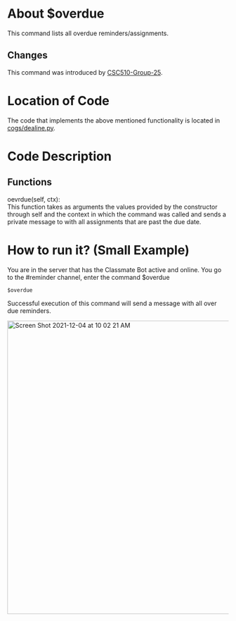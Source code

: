 # About $overdue

This command lists all overdue reminders/assignments. 

## Changes

This command was introduced by [CSC510-Group-25](https://github.com/CSC510-Group-25/ClassMateBot/).

# Location of Code
The code that implements the above mentioned functionality is located in [cogs/dealine.py](https://github.com/CSC510-Group-25/ClassMateBot/tree/main/cogs/deadline.py).

# Code Description
## Functions
oevrdue(self, ctx): <br>
This function takes as arguments the values provided by the constructor through self and the context in which the command was called and sends a private message to
with all assignments that are past the due date. 

# How to run it? (Small Example)
You are in the server that has the Classmate Bot active and online. You go to
 the #reminder channel, enter the command $overdue

```
$overdue
```
Successful execution of this command will send a message with all over due reminders.

<img width="666" alt="Screen Shot 2021-12-04 at 10 02 21 AM" src="https://user-images.githubusercontent.com/78971563/144714572-795322dd-a29c-4a1d-8fd4-5c15acd6f41a.png">
